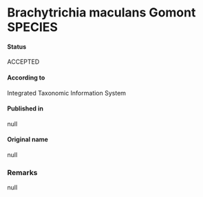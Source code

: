 Brachytrichia maculans Gomont SPECIES
=======

#### Status
ACCEPTED

#### According to
Integrated Taxonomic Information System

#### Published in
null

#### Original name
null

### Remarks
null